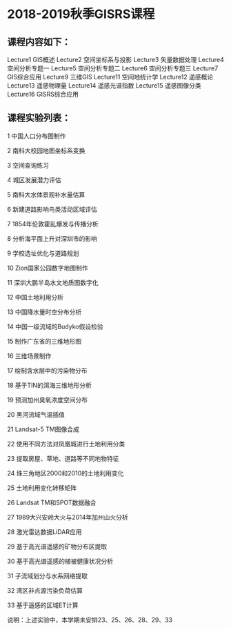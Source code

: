 # 2018-2019秋季GISRS课程
## 课程内容如下：
Lecture1 GIS概述
Lecture2 空间坐标系与投影
Lecture3 矢量数据处理
Lecture4 空间分析专题一
Lecture5 空间分析专题二
Lecture6 空间分析专题三
Lecture7 GIS综合应用
Lecture9 三维GIS
Lecture11 空间地统计学
Lecture12 遥感概论
Lecture13 遥感物理量
Lecture14 遥感光谱指数
Lecture15 遥感图像分类
Lecture16 GISRS综合应用
## 课程实验列表：
1	中国人口分布图制作

2	南科大校园地图坐标系变换

3	空间查询练习

4	城区发展潜力评估

5	南科大水体景观补水量估算

6	新建道路影响鸟类活动区域评估

7	1854年伦敦霍乱爆发与传播分析

8	分析海平面上升对深圳市的影响

9	学校选址优化与道路规划

10	Zion国家公园数字地图制作

11	深圳大鹏半岛水文地质图数字化

12	中国土地利用分析

13	中国降水量时空分布分析

14	中国一级流域的Budyko假设检验

15	制作广东省的三维地形图

16	三维场景制作

17	绘制含水层中的污染物分布

18	基于TIN的洱海三维地形分析

19	预测加州臭氧浓度空间分布

20	黑河流域气温插值

21	Landsat-5 TM图像合成

22	使用不同方法对凤凰城进行土地利用分类

23	提取房屋、草地、道路等不同地物特征

24	珠三角地区2000和2010的土地利用变化

25	土地利用变化转移矩阵

26	Landsat TM和SPOT数据融合

27	1989大兴安岭大火与2014年加州山火分析

28	激光雷达数据LiDAR应用

29	基于高光谱遥感的矿物分布区提取

30	基于高光谱遥感的植被健康状况分析

31	子流域划分与水系网络提取

32	湾区非点源污染负荷估算

33	基于遥感的区域ET计算

说明：上述实验中，本学期未安排23、25、26、28、29、33
